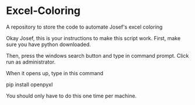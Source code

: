 # Excel-Coloring
A repository to store the code to automate Josef's excel coloring

Okay Josef, this is your instructions to make this script work. First, make sure you have python downloaded. 

Then, press the windows search button and type in command prompt. Click run as administrator.

When it opens up, type in this command

pip install openpyxl

You should only have to do this one time per machine. 